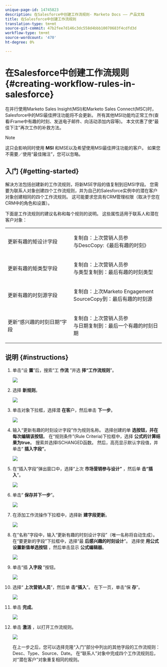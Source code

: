 ```yaml
---
unique-page-id: 14745823
description: 在Salesforce中创建工作流规则- Marketo Docs —— 产品文档
title: 在Salesforce中创建工作流规则
translation-type: tm+mt
source-git-commit: 47b2fee7d146c3dc558d4bbb10070683f4cdfd3d
workflow-type: tm+mt
source-wordcount: '470'
ht-degree: 0%

---
```



# 在Salesforce中创建工作流规则 {#creating-workflow-rules-in-salesforce}

在并行使用Marketo Sales Insight(MSI)和Marketo Sales Connect(MSC)时，Salesforce中的MSI最佳押注功能将不会更新。 所有其他MSI功能均正常工作(查看iFrame中有趣的时刻、发送电子邮件、向活动添加内容等)。 本文优惠了使“最佳下注”再次工作的补救方法。

>[!NOTE]
>
>这只会影响同时使用 **MSI** 和MSE以及希望使用MSI最佳押注功能的客户。 如果您不需要／使用“最佳赌注”，您可以忽略。

## 入门 {#getting-started}

解决方法包括创建新的工作流规则，将新MSE字段的值复制到旧MSI字段。 您需要为联系人对象创建四个工作流规则，并为自己的Salesforce实例中的潜在客户对象创建相同的四个工作流规则。 这可能要求您具有CRM管理权限（取决于您在CRM中的角色和设置）。

下面是工作流规则的建议名称和每个规则的说明。 这些属性适用于联系人和潜在客户对象：

<table> 
 <colgroup> 
  <col> 
  <col> 
 </colgroup> 
 <tbody> 
  <tr> 
   <td>更新有趣的矩设计字段</td> 
   <td><p>复制自：上次营销人员参<br>与DescCopy:《最后有趣的时刻》</p></td> 
  </tr> 
  <tr> 
   <td>更新有趣的矩类型字段</td> 
   <td><p>复制自：上次营销人员参<br>与类型复制到：最后有趣的时刻类型</p></td> 
  </tr> 
  <tr> 
   <td>更新有趣的时刻源字段</td> 
   <td><p>复制自：上次Marketo Engagement<br>SourceCopy到：最后有趣的时刻源</p></td> 
  </tr> 
  <tr> 
   <td>更新“感兴趣的时刻日期”字段</td> 
   <td><p>复制自：上次营销人员参<br>与日期复制到：最后一个有趣的时刻日期</p></td> 
  </tr> 
 </tbody> 
</table>

## 说明 {#instructions}

1. 单击“设 **置**”后，搜索“工 **作流** ”并选 **择“工作流规则**”。

   ![](assets/one-1.png)

1. 选择 **新规则**。

   ![](assets/two-1.png)

1. 单击对象下拉框，选择潜 **在客**&#x200B;户，然后单击 **下一步**。

   ![](assets/three-1.png)

1. 输入“更新有趣的时刻设计字段”作为规则名称。 选择创建的单 **选按钮，并在每次编辑该按钮**。 在“规则条件”(Rule Criteria)下拉框中，选择 **公式的计算结果为true**。 搜索并选择ISCHANGED函数。 然后，高亮显示默认字段值，并单击“ **插入字段”**。

   ![](assets/four-1.png)

1. 在“插入字段”弹出窗口中，选择“上次 **市场营销参与设计”** ，然后单 **击“插入**”。

   ![](assets/five-1.png)

1. 单击“ **保存并下一步**”。

   ![](assets/6.png)

1. 在添加工作流操作下拉框中，选择新 **建字段更新**。

   ![](assets/seven.png)

1. 在“名称”字段中，输入“更新有趣的时刻设计字段”（唯一名称将自动生成）。 在“要更新的字段”下拉框中，选择“最 **后感兴趣的时刻设计**”。 选择使 **用公式设置新值单选按钮** ，然后单击显示 **公式编辑器**。

   ![](assets/eight.png)

1. 单击“插 **入字段** ”按钮。

   ![](assets/9a.png)

1. 选择“ **上次营销人员**”，然后单 **击“插入**”。 在下一页，单击“保 **存**”。

   ![](assets/nine.png)

1. 单击 **完成**。

   ![](assets/twelve.png)

1. 单击 **激活** ，以打开工作流规则。

   ![](assets/thirteen.png)

   在上一步之后，您可以选择克隆“入门”部分中列出的其他字段的工作流规则：Desc、Type、Source、Date。 在“联系人”对象中完成四个工作流规则后，对“潜在客户”对象重复相同的规则。


